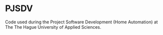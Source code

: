 # PJSDV

Code used during the Project Software Development (Home Automation) at The The Hague University of Applied Sciences. 
